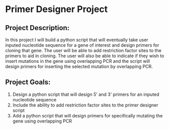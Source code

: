 # Primer Designer Project

## Project Description:

In this project I will build a python script that will eventually take user inputed nucleotide sequence for a gene of interest and design primers for cloning that gene. The user will be able to add restriction factor sites to the primers to aid in cloning.  The user will also be able to indicate if they wish to insert mutations in the gene using overlapping PCR and the script will design primers for inserting the selected mutation by overlapping PCR.

## Project Goals:

1. Design a python script that will design 5' and 3' primers for an inputed nucleotide sequence
2. Include the ability to add restriction factor sites to the primer designer script
3. Add a python script that will design primers for specifically mutating the gene using overlapping PCR

